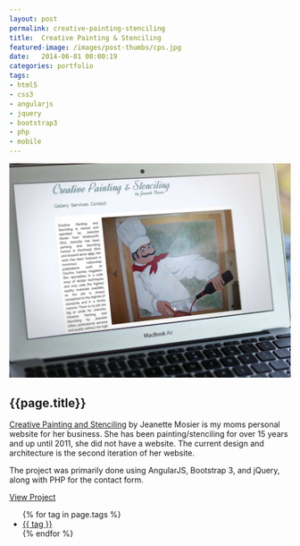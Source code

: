 ```yaml
---
layout: post
permalink: creative-painting-stenciling
title:  Creative Painting & Stenciling
featured-image: /images/post-thumbs/cps.jpg
date:   2014-06-01 00:00:19
categories: portfolio
tags: 
- html5 
- css3
- angularjs
- jquery
- bootstrap3
- php
- mobile
---
```



<section class="feature-image">
	<img src="/images/post-img/cps-macbook-air.jpg" alt="Creative Painting and Stenciling by Jeanette Mosier">
</section>

<section class="post-intro">
	<h1>{{page.title}}</h1>
	<p><a href="http://creativepaintingandstenciling.com" target="_blank">Creative Painting and Stenciling</a> by Jeanette Mosier is my moms personal website for her business. She has been painting/stenciling for over 15 years and up until 2011, she did not have a website. The current design and architecture is the second iteration of her website.</p>
	<p>The project was primarily done using AngularJS, Bootstrap 3, and jQuery, along with PHP for the contact form.</p>
	 <a href="http://creativepaintingandstenciling.com" target="_blank" class="view-project">View Project</a>

<aside class="tags">
	<div class="tags-inner">
	  	<ul>
			{% for tag in page.tags %}
				<li><a href="/tag/{{tag}}" title="view all projects that pertain to {{tag}}">{{ tag }}</a></li>
			{% endfor %}
		</ul>
	</div>
</aside>


</section>